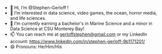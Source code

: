 - 👋 Hi, I’m @Stephen-Gerloff !
- 👀 I’m interested in data science, video games, the ocean, horror media, and life sciences.
- 🌱 I’m currently earning a bachelor's in Marine Science and a minor in Data Science at CSU Monterey Bay!
- 📫 You can reach me at gerloffstephen@gmail.com or my LinkedIn account: https://www.linkedin.com/in/stephen-gerloff-9b1171201/ 
- 😄 Pronouns: He/Him/His

<!---
Stephen-Gerloff/Stephen-Gerloff is a ✨ special ✨ repository because its `README.md` (this file) appears on your GitHub profile.
You can click the Preview link to take a look at your changes.
--->
